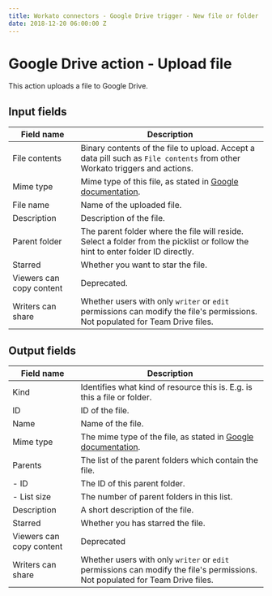 ```yaml
---
title: Workato connectors - Google Drive trigger - New file or folder
date: 2018-12-20 06:00:00 Z
---
```


# Google Drive action - Upload file
This action uploads a file to Google Drive.

## Input fields

| Field name | Description |
|---|---|
| File contents | Binary contents of the file to upload. Accept a data pill such as `File contents` from other Workato triggers and actions. |
| Mime type | Mime type of this file, as stated in [Google documentation](https://developers.google.com/drive/api/v3/mime-types). |
| File name | Name of the uploaded file. |
| Description | Description of the file. |
| Parent folder | The parent folder where the file will reside. Select a folder from the picklist or follow the hint to enter folder ID directly. |
| Starred | Whether you want to star the file. |
| Viewers can copy content | Deprecated. |
| Writers can share | Whether users with only `writer` or `edit` permissions can modify the file's permissions. Not populated for Team Drive files. |

## Output fields

| Field name | Description |
|---|---|
| Kind | Identifies what kind of resource this is. E.g. is this a file or folder. |
| ID | ID of the file. |
| Name | Name of the file. |
| Mime type | The mime type of the file, as stated in [Google documentation](https://developers.google.com/drive/api/v3/mime-types). |
| Parents | The list of the parent folders which contain the file. |
| - ID | The ID of this parent folder. |
| - List size | The number of parent folders in this list. |
| Description | A short description of the file. |
| Starred | Whether you has starred the file. |
| Viewers can copy content | Deprecated |
| Writers can share | Whether users with only `writer` or `edit` permissions can modify the file's permissions. Not populated for Team Drive files. |
